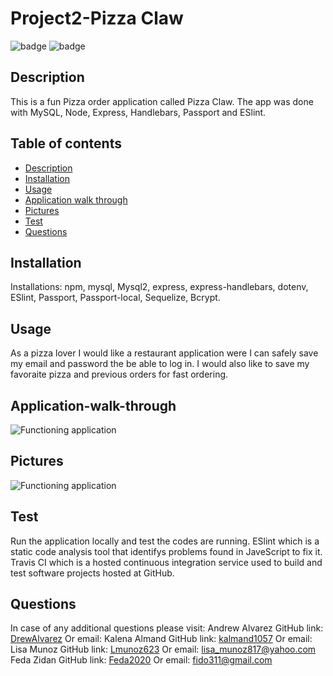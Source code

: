# Project2-Pizza Claw 

![badge](https://img.shields.io/badge/license-MIT-orange)
![badge](https://img.shields.io/badge/build-passing-brightgreen)

## Description

 This is a fun Pizza order application called Pizza Claw. The app was done with MySQL, Node, Express, Handlebars, Passport and ESlint.

## Table of contents

* [Description](#Description)
* [Installation](#Installation)
* [Usage](#Usage)
* [Application walk through](#Application-walk-through)
* [Pictures](#Pictures)
* [Test](#Test)
* [Questions](#Questions)

## Installation

  Installations: npm, mysql, Mysql2, express, express-handlebars, dotenv, ESlint, Passport, Passport-local, Sequelize, Bcrypt. 

## Usage

  As a pizza lover I would like a restaurant application were I can safely save my email and password the be able to log in. I would also like to save my favoraite pizza and previous orders for fast ordering.

## Application-walk-through

![Functioning application]()

 ## Pictures

![Functioning application]()

## Test

Run the application locally and test the codes are running. 
ESlint which is a static code analysis tool that identifys problems found in JaveScript to fix it. 
Travis CI which is a hosted continuous integration service used to build and test software projects hosted at GitHub.

## Questions
In case of any additional questions please visit:
Andrew Alvarez GitHub link: [DrewAlvarez](https://github.com/DrewAlvarez) Or email: 
Kalena Almand GitHub link: [kalmand1057](https://github.com/kalmand1057) Or email: 
Lisa Munoz GitHub link: [Lmunoz623](https://github.com/Lmunoz623) Or email: lisa_munoz817@yahoo.com
Feda Zidan GitHub link: [Feda2020](https://github.com/Feda2020) Or email: fido311@gmail.com

    